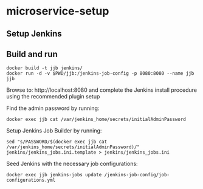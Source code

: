 # microservice-setup

## Setup Jenkins
## Build and run
```
docker build -t jjb jenkins/
docker run -d -v $PWD/jjb:/jenkins-job-config -p 8080:8080 --name jjb jjb
```

Browse to: http://localhost:8080 and complete the Jenkins install procedure using the recommended plugin setup

Find the admin password by running:
```
docker exec jjb cat /var/jenkins_home/secrets/initialAdminPassword
```

Setup Jenkins Job Builder by running:
```
sed "s/PASSWORD/$(docker exec jjb cat /var/jenkins_home/secrets/initialAdminPassword)/" jenkins/jenkins_jobs.ini.template > jenkins/jenkins_jobs.ini
```

Seed Jenkins with the necessary job configurations:
```
docker exec jjb jenkins-jobs update /jenkins-job-config/job-configurations.yml
```
